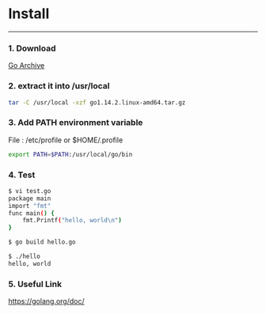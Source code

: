 # Install
---
### 1. Download   
[Go Archive](https://golang.org/dl/)
### 2. extract it into /usr/local  
```bash
tar -C /usr/local -xzf go1.14.2.linux-amd64.tar.gz
```
### 3. Add PATH environment variable  
File : /etc/profile or $HOME/.profile
```bash
export PATH=$PATH:/usr/local/go/bin
```
### 4. Test
```bash
$ vi test.go
package main
import "fmt"
func main() {
	fmt.Printf("hello, world\n")
}
```

```bash
$ go build hello.go
```

```bash
$ ./hello
hello, world
```

### 5. Useful Link
https://golang.org/doc/
